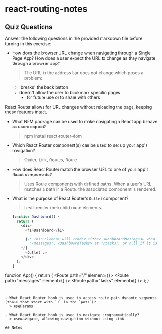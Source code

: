 # react-routing-notes

## Quiz Questions

Answer the following questions in the provided markdown file before turning in this exercise:

- How does the browser URL change when navigating through a Single Page App? How does a user expect the URL to change as they navigate through a browser app?
  > The URL in the address bar does not change which poses a problem:
  - 'breaks' the back button
  - doesn't allow the user to bookmark specific pages
    - for future use or to share with others

React Router allows for URL changes without reloading the page, keeping these features intact.

- What NPM package can be used to make navigating a React app behave as users expect?

  > npm install react-router-dom

- Which React Router component(s) can be used to set up your app's navigation?

  > Outlet, Link, Routes, Route

- How does React Router match the browser URL to one of your app's React components?

  > Uses Route components with defined paths. When a user’s URL matches a path in a Route, the associated component is rendered.

- What is the purpose of React Router's `Outlet` component?

  > It will render their child route elements.

  ```js
  function Dashboard() {
    return (
      <div>
        <h1>Dashboard</h1>

        {/* This element will render either <DashboardMessages> when the URL is
          "/messages", <DashboardTasks> at "/tasks", or null if it is "/"
      */}
        <Outlet />
      </div>
    );
  }
  ```

function App() {
return (
<Routes>
<Route path="/" element={<Dashboard />}>
<Route
path="messages"
element={<DashboardMessages />}
/>
<Route path="tasks" element={<DashboardTasks />} />
</Route>
</Routes>
);
}

```


- What React Router hook is used to access route path dynamic segments (those that start with `:` in the `path`)?
  > useParams

- What React Router hook is used to navigate programmatically?
  > useNavigate, allowing navigation without using Link

## Notes
```
